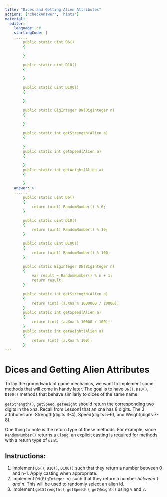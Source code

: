 ```yaml
---
title: "Dices and Getting Alien Attributes"
actions: ['checkAnswer', 'hints']
material: 
  editor:
    language: c#
    startingCode: | 
    ......
        public static uint D6() 
        {

        }

        public static uint D10() 
        {

        }

        public static uint D100() 
        {

        }

        public static BigInteger DN(BigInteger n) 
        {

        }

        public static int getStrength(Alien a) 
        {
          
        }
        public static int getSpeed(Alien a)
        {

        }
        public static int getWeight(Alien a) 
        {

        }
    answer: > 
    ......
        public static uint D6() 
        {
            return (uint) RandomNumber() % 6; 
        }

        public static uint D10() 
        {
            return (uint) RandomNumber() % 10; 
        }

        public static uint D100() 
        {
            return (uint) RandomNumber() % 100; 
        }

        public static BigInteger DN(BigInteger n) 
        {
            var result = RandomNumber() % n + 1; 
            return result; 
        }

        public static int getStrength(Alien a) 
        {
            return (int) (a.Xna % 1000000 / 10000); 
        }
        public static int getSpeed(Alien a)
        {
            return (int) (a.Xna % 10000 / 100); 
        }
        public static int getWeight(Alien a) 
        {
            return (int) (a.Xna % 100); 
        }
---
```


# Dices and Getting Alien Attributes

To lay the groundwork of game mechanics, we want to implement some methods that will come in handy later. The goal is to have `D6()`, `D10()`, `D100()` methods that behave similarly to dices of the same name. 

`getStrength()`, `getSpeed`, `getWeight` should return the corresponding two digits in the xna. Recall from Lesson1 that an xna has 8 digits. The 3 attributes are: Strength(digits 3-4), Speed(digits 5-6), and Weight(digits 7-8). 

One thing to note is the return type of these methods. For example, since `RandomNumber()` returns a `ulong`, an explicit casting is required for methods with a return type of `uint`. 

## Instructions: 
1. Implement `D6()`, `D10()`, `D100()` such that they return a number between 0 and n-1. Apply casting when appropriate. 
2. Implement `DN(BigInteger n)` such that they return a number *between 1 and n*. This will be used to randomly select an alien id. 
3. Implement `getStrength()`, `getSpeed()`, `getWeight()` using `%` and `/`. 